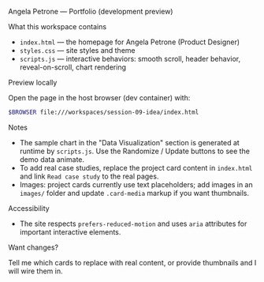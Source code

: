 Angela Petrone — Portfolio (development preview)

What this workspace contains

- `index.html` — the homepage for Angela Petrone (Product Designer)
- `styles.css` — site styles and theme
- `scripts.js` — interactive behaviors: smooth scroll, header behavior, reveal-on-scroll, chart rendering

Preview locally

Open the page in the host browser (dev container) with:

```bash
$BROWSER file:///workspaces/session-09-idea/index.html
```

Notes

- The sample chart in the "Data Visualization" section is generated at runtime by `scripts.js`. Use the Randomize / Update buttons to see the demo data animate.
- To add real case studies, replace the project card content in `index.html` and link `Read case study` to the real pages.
- Images: project cards currently use text placeholders; add images in an `images/` folder and update `.card-media` markup if you want thumbnails.

Accessibility

- The site respects `prefers-reduced-motion` and uses `aria` attributes for important interactive elements.

Want changes?

Tell me which cards to replace with real content, or provide thumbnails and I will wire them in.